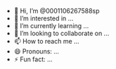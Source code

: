 - 👋 Hi, I’m @0001106267588sp
- 👀 I’m interested in ...
- 🌱 I’m currently learning ...
- 💞️ I’m looking to collaborate on ...
- 📫 How to reach me ...
- 😄 Pronouns: ...
- ⚡ Fun fact: ...

<!---
0001106267588sp/0001106267588sp is a ✨ special ✨ repository because its `README.md` (this file) appears on your GitHub profile.
You can click the Preview link to take a look at your changes.
--->
